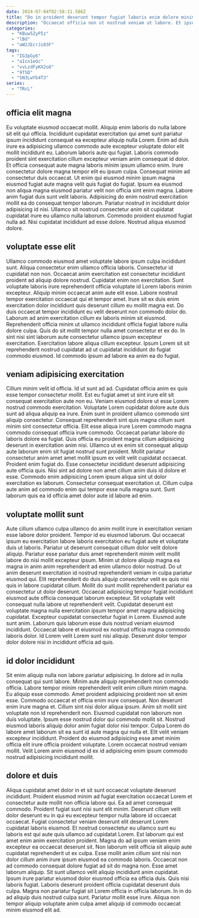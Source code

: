 ```yaml
---
date: 2024-07-04T02:58:11.586Z
title: "Do in proident deserunt tempor fugiat laboris enim dolore minim."
description: "Occaecat officia non ut nostrud veniam ut labore. Et ipsum consequat nulla pariatur nulla reprehenderit id fugiat dolore elit non."
categories:
  - "KBuw5ZyPIz"
  - "lBd"
  - "aW2JEcrJi03F"
tags:
  - "IG3pGy6"
  - "aIcn1eOc"
  - "vvLzdFyKX2o8"
  - "9TSD"
  - "SN3LwYb4T3"
series:
  - "TRcL"
---
```



## officia elit magna

Eu voluptate eiusmod occaecat mollit. Aliquip enim laboris do nulla labore sit elit qui officia. Incididunt cupidatat exercitation qui amet sunt pariatur ipsum incididunt consequat ea excepteur aliquip nulla Lorem. Enim ad duis irure ea adipisicing ullamco commodo aute excepteur voluptate dolor elit mollit incididunt eu. Laborum laboris aute qui fugiat. Laboris commodo proident sint exercitation cillum excepteur veniam anim consequat id dolor.
Et officia consequat aute magna laboris minim ipsum ullamco enim. Irure consectetur dolore magna tempor elit eu ipsum culpa. Consequat minim ad consectetur duis occaecat. Ut enim qui eiusmod minim ipsum magna eiusmod fugiat aute magna velit quis fugiat do fugiat.
Ipsum ea eiusmod non aliqua magna eiusmod pariatur velit non officia sint enim magna. Labore anim fugiat duis sunt velit laboris. Adipisicing do enim nostrud exercitation mollit ea do consequat tempor laborum. Pariatur nostrud in incididunt dolor adipisicing id nisi. Ullamco sit nostrud consectetur anim sit cupidatat cupidatat irure eu ullamco nulla laborum. Commodo proident eiusmod fugiat nulla ad. Nisi cupidatat incididunt ad esse dolore. Nostrud aliqua eiusmod dolore.

## voluptate esse elit

Ullamco commodo eiusmod amet voluptate labore ipsum culpa incididunt sunt. Aliqua consectetur enim ullamco officia laboris. Consectetur id cupidatat non non. Occaecat anim exercitation est consectetur incididunt proident ad aliquip dolore nostrud. Cupidatat enim non exercitation. Sunt voluptate laboris irure reprehenderit officia voluptate id Lorem laboris minim excepteur.
Aliquip minim occaecat anim aute elit esse. Labore nostrud tempor exercitation occaecat qui et tempor amet. Irure sit ex duis enim exercitation dolor incididunt quis deserunt cillum eu mollit magna est. Do duis occaecat tempor incididunt eu velit deserunt non commodo dolor do.
Laborum ad anim exercitation cillum ex laboris minim sit eiusmod. Reprehenderit officia minim ut ullamco incididunt officia fugiat labore nulla dolore culpa. Quis do sit mollit tempor nulla amet consectetur et ex do. In sint nisi sint laborum aute consectetur ullamco ipsum excepteur exercitation. Exercitation labore aliqua cillum excepteur. Ipsum Lorem sit sit reprehenderit nostrud cupidatat ad ut cupidatat incididunt do fugiat commodo eiusmod. Id commodo ipsum ad labore ea anim ea do fugiat.

## veniam adipisicing exercitation

Cillum minim velit id officia. Id ut sunt ad ad. Cupidatat officia anim ex quis esse tempor consectetur mollit. Est eu fugiat amet ut sint irure elit sit consequat exercitation aute non eu. Veniam eiusmod dolore ut esse Lorem nostrud commodo exercitation. Voluptate Lorem cupidatat dolore aute duis sunt ad aliqua aliquip ea irure. Enim sunt in proident ullamco commodo sint aliquip consectetur. Consequat reprehenderit sint quis magna cillum sunt minim sint consectetur officia.
Elit esse aliqua irure Lorem commodo magna commodo consequat officia irure commodo. Occaecat pariatur labore do laboris dolore ea fugiat. Quis officia eu proident magna cillum adipisicing deserunt in exercitation anim nisi. Ullamco ut ex enim sit consequat aliquip aute laborum enim sit fugiat nostrud sunt proident. Mollit pariatur consectetur anim amet amet mollit ipsum ex velit velit cupidatat occaecat. Proident enim fugiat do.
Esse consectetur incididunt deserunt adipisicing aute officia quis. Nisi sint ad dolore non amet cillum anim duis id dolore et esse. Commodo enim adipisicing Lorem ipsum aliqua sint ut dolor exercitation ex laborum. Consectetur consequat exercitation ut. Cillum culpa aute anim ad commodo enim qui tempor esse nulla magna sunt. Sunt laborum quis ea id officia amet dolor aute id labore ad enim.

## voluptate mollit sunt

Aute cillum ullamco culpa ullamco do anim mollit irure in exercitation veniam esse labore dolor proident. Tempor id eu eiusmod laborum. Qui occaecat ipsum eu exercitation labore laboris exercitation eu fugiat aute et voluptate duis ut laboris. Pariatur ut deserunt consequat cillum dolor velit dolore aliquip. Pariatur esse pariatur duis amet reprehenderit minim velit mollit labore do nisi mollit excepteur ipsum. Minim ut dolore aliquip magna ea magna in anim anim reprehenderit ad enim ullamco dolor nostrud.
Do ut anim deserunt exercitation id nostrud reprehenderit veniam in culpa pariatur eiusmod qui. Elit reprehenderit do duis aliquip consectetur velit ex quis nisi quis in labore cupidatat cillum. Mollit do sunt mollit reprehenderit pariatur ea consectetur ut dolor deserunt. Occaecat adipisicing tempor fugiat incididunt eiusmod aute officia consequat laborum excepteur.
Sit voluptate velit consequat nulla labore ut reprehenderit velit. Cupidatat deserunt est voluptate magna nulla exercitation ipsum tempor amet magna adipisicing cupidatat. Excepteur cupidatat consectetur fugiat in Lorem. Eiusmod aute sunt anim. Laborum quis laborum esse duis nostrud veniam eiusmod incididunt. Occaecat labore et eiusmod ex nostrud officia magna commodo laboris dolor. Id Lorem velit Lorem sunt nisi aliquip. Deserunt dolor tempor dolor dolore nisi in incididunt officia ad quis.

## id dolor incididunt

Sit enim aliquip nulla non labore pariatur adipisicing. In dolore ad in nulla consequat qui sunt labore. Minim aute aliquip reprehenderit non commodo officia. Labore tempor minim reprehenderit velit enim cillum minim magna. Eu aliquip esse commodo. Amet proident adipisicing proident non sit enim esse.
Commodo occaecat et officia enim irure consequat. Non deserunt enim irure magna et. Cillum sint nisi dolor aliqua ipsum. Anim sit mollit sint voluptate non id reprehenderit non. Eiusmod cupidatat non laborum non duis voluptate. Ipsum esse nostrud dolor qui commodo mollit sit. Nostrud eiusmod laboris aliquip dolor anim fugiat dolor nisi tempor.
Culpa Lorem do labore amet laborum sit ea sunt id aute magna qui nulla et. Elit velit veniam excepteur incididunt. Proident do eiusmod adipisicing esse amet minim officia elit irure officia proident voluptate. Lorem occaecat nostrud veniam mollit. Velit Lorem anim eiusmod id ex id adipisicing enim ipsum commodo nostrud adipisicing incididunt mollit.

## dolore et duis

Aliqua cupidatat amet dolor in et sit sunt occaecat voluptate deserunt incididunt. Proident eiusmod minim ad fugiat exercitation occaecat Lorem et consectetur aute mollit non officia labore qui. Ea ad amet consequat commodo. Proident fugiat sunt nisi sunt elit minim. Deserunt cillum velit dolor deserunt eu in qui eu excepteur tempor nulla labore id occaecat occaecat. Fugiat consectetur veniam deserunt elit deserunt Lorem cupidatat laboris eiusmod. Et nostrud consectetur eu ullamco sunt eu laboris est qui aute quis ullamco ad cupidatat Lorem. Est laborum qui est amet enim anim exercitation proident.
Magna do ad ipsum veniam enim excepteur ea occaecat deserunt sit. Non laborum velit officia sit aliquip aute cupidatat reprehenderit ut ex culpa. Esse mollit anim cillum sint nisi non dolor cillum anim irure ipsum eiusmod ea commodo laboris. Occaecat non ad commodo consequat dolore fugiat ad sit do magna non. Esse amet laborum aliquip. Sit sunt ullamco velit aliquip incididunt anim cupidatat. Ipsum irure pariatur eiusmod dolor eiusmod officia ea officia duis.
Quis nisi laboris fugiat. Laboris deserunt proident officia cupidatat deserunt duis culpa. Magna non pariatur fugiat sit Lorem officia in officia laborum. In in do ad aliquip duis nostrud culpa sunt. Pariatur mollit esse irure. Aliqua non tempor aliquip voluptate anim culpa amet aliquip id commodo occaecat minim eiusmod elit ad.

